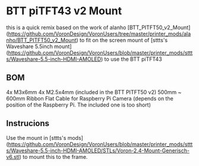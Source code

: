 # BTT piTFT43 v2 Mount

this is a quick remix based on the work of alanho [BTT_PITFT50_v2_Mount] (https://github.com/VoronDesign/VoronUsers/tree/master/printer_mods/alanho/BTT_PITFT50_v2_Mount) 
to fit on the screen mount of [sttts's Waveshare 5.5inch mount] (https://github.com/VoronDesign/VoronUsers/blob/master/printer_mods/sttts/Waveshare-5.5-inch-HDMI-AMOLED)
to use the BTT piTFT43 

## BOM
4x M3x6mm
4x M2.5x4mm (included in the BTT PITFT50 v2)
500mm ~ 600mm Ribbon Flat Cable for Raspberry Pi Camera (depends on the position of the Raspberry Pi. The included one is too short)

## Instrucions
Use the mount in [sttts's mods] (https://github.com/VoronDesign/VoronUsers/blob/master/printer_mods/sttts/Waveshare-5.5-inch-HDMI-AMOLED/STLs/Voron-2.4-Mount-Generisch-v6.stl) to mount this to the frame.

